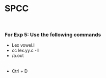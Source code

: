 <h1>SPCC</h1> 
<br/>
<h3>For Exp 5: Use the following commands</h3>
<ul>
  <li>Lex vowel.l</li>
  <li>cc lex.yy.c -ll</li>
  <li>/a.out</li>
  <br />
  <br />
  <li>Ctrl + D</li>
</ul>
